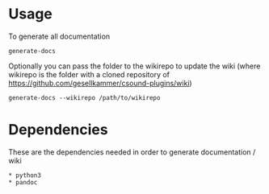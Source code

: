 # Usage

To generate all documentation


    generate-docs 

Optionally you can pass the folder to the wikirepo to update the wiki
(where wikirepo is the folder with a cloned repository of https://github.com/gesellkammer/csound-plugins/wiki)


    generate-docs --wikirepo /path/to/wikirepo


# Dependencies

These are the dependencies needed in order to generate documentation / wiki

    * python3
    * pandoc
    
